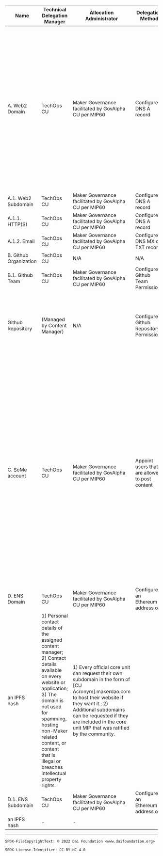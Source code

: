 Name|Technical Delegation Manager|Allocation Administrator|Delegation Method|Usage Conditions|Allocation Policy
-|-|-|-|-|-
A. Web2 Domain|TechOps CU|Maker Governance facilitated by GovAlpha CU per MIP60|Configure DNS A record|1) Personal contact details of the assigned content manager; 2) Contact details available on every website or application; 3) The domain is not used for spamming, hosting non-Maker related content, or content that is illegal or breaches intellectual property rights.|1) Every official core unit can request their own subdomain in the form of [CU Acronym].makerdao.com to host their website if they want it.; 2) Additional subdomains can be requested if they are included in the core unit MIP that was ratified by the community.
A.1. Web2 Subdomain|TechOps CU|Maker Governance facilitated by GovAlpha CU per MIP60|Configure DNS A record|-|-
A.1.1. HTTP(S)|TechOps CU|Maker Governance facilitated by GovAlpha CU per MIP60|Configure DNS A record|-|-
A.1.2. Email|TechOps CU|Maker Governance facilitated by GovAlpha CU per MIP60|Configure DNS MX or TXT record|-|-
B. Github Organization|TechOps CU|N/A|N/A|-|-
B.1. Github Team|TechOps CU|Maker Governance facilitated by GovAlpha CU per MIP60|Configure Github Team Permissions|-|-
Github Repository|(Managed by Content Manager)|N/A|Configure Github Repository Permissions|1) Correct open-source license is applied to all code repositories; 2) Usage of Github Pages is disabled|-
C. SoMe account|TechOps CU|Maker Governance facilitated by GovAlpha CU per MIP60|Appoint users that are allowed to post content |1) Personal contact details of the assigned content manager & the assigned content manager accepts to adhere to the terms of service of the SoMe platform; 2) Contact details available on the SoMe account profile; 3) The SoMe account is not used for spamming, posting non-Maker related content, or content that is illegal or breaches intellectual property rights.|1) Every official core unit can request their own subdomain in the form of [CU Acronym].makerdao.com to host their website if they want it.; 2) Additional subdomains can be requested if they are included in the core unit MIP that was ratified by the community.
D. ENS Domain|TechOps CU|Maker Governance facilitated by GovAlpha CU per MIP60|Configure an Ethereum address or
an IPFS hash|1) Personal contact details of the assigned content manager; 2) Contact details available on every website or application; 3) The domain is not used for spamming, hosting non-Maker related content, or content that is illegal or breaches intellectual property rights.|1) Every official core unit can request their own subdomain in the form of [CU Acronym].makerdao.com to host their website if they want it.; 2) Additional subdomains can be requested if they are included in the core unit MIP that was ratified by the community.
D.1. ENS Subdomain|TechOps CU|Maker Governance facilitated by GovAlpha CU per MIP60|Configure an Ethereum address or
an IPFS hash|-|-

---


```
SPDX-FileCopyrightText: © 2022 Dai Foundation <www.daifoundation.org>

SPDX-License-Identifier: CC-BY-NC-4.0
```